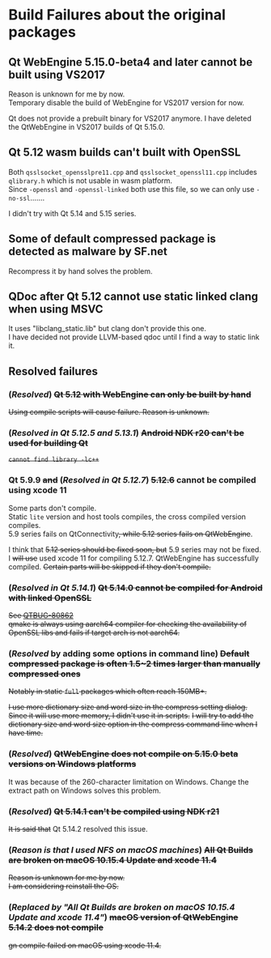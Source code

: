 # Build Failures about the original packages

## Qt WebEngine 5.15.0-beta4 and later cannot be built using VS2017

Reason is unknown for me by now.  
Temporary disable the build of WebEngine for VS2017 version for now.

Qt does not provide a prebuilt binary for VS2017 anymore. I have deleted the QtWebEngine in VS2017 builds of Qt 5.15.0.

## Qt 5.12 wasm builds can't built with OpenSSL

Both `qsslsocket_opensslpre11.cpp` and `qsslsocket_openssl11.cpp` includes `qlibrary.h` which is not usable in wasm platform.  
Since `-openssl` and `-openssl-linked` both use this file, so we can only use `-no-ssl`.......

I didn't try with Qt 5.14 and 5.15 series.

## Some of default compressed package is detected as malware by SF.net

Recompress it by hand solves the problem.

## QDoc after Qt 5.12 cannot use static linked clang when using MSVC

It uses "libclang_static.lib" but clang don't provide this one.  
I have decided not provide LLVM-based qdoc until I find a way to static link it.

## Resolved failures

### (_Resolved_) ~~Qt 5.12 with WebEngine can only be built by hand~~

~~Using compile scripts will cause failure. Reason is unknown.~~

### (_Resolved in Qt 5.12.5 and 5.13.1_) ~~Android NDK r20 can't be used for building Qt~~

~~`cannot find library -lc++`~~

### Qt 5.9.9 ~~and~~ (_Resolved in Qt 5.12.7_) ~~5.12.6~~ cannot be compiled using xcode 11

Some parts don't compile.  
Static `lite` version and host tools compiles, the cross compiled version compiles.  
5.9 series fails on QtConnectivity~~, while 5.12 series fails on QtWebEngine~~.

I think that ~~5.12 series should be fixed soon, but~~ 5.9 series may not be fixed.  
I ~~will use~~ used xcode 11 for compiling 5.12.7. QtWebEngine has successfully compiled. ~~Certain parts will be skipped if they don't compile.~~

### (_Resolved in Qt 5.14.1_) ~~Qt 5.14.0 cannot be compiled for Android with linked OpenSSL~~

~~See [QTBUG-80862](https://bugreports.qt.io/browse/QTBUG-80862)~~  
~~qmake is always using aarch64 compiler for checking the availability of OpenSSL libs and fails if target arch is not aarch64.~~

### (_Resolved_ by adding some options in command line) ~~Default compressed package is often 1.5~2 times larger than manually compressed ones~~

~~Notably in static `full` packages which often reach 150MB+.~~

~~I use more dictionary size and word size in the compress setting dialog.~~
~~Since it will use more memory, I didn't use it in scripts.~~
~~I will try to add the dictionary size and word size option in the compress command line when I have time.~~

### (_Resolved_) ~~QtWebEngine does not compile on 5.15.0 beta versions on Windows platforms~~

It was because of the 260-character limitation on Windows.
Change the extract path on Windows solves this problem.

### (_Resolved_) ~~Qt 5.14.1 can't be compiled using NDK r21~~

~~It is said that~~ Qt 5.14.2 resolved this issue.

### (_Reason is that I used NFS on macOS machines_) ~~All Qt Builds are broken on macOS 10.15.4 Update and xcode 11.4~~

~~Reason is unknown for me by now.~~  
~~I am considering reinstall the OS.~~

### (_Replaced by "All Qt Builds are broken on macOS 10.15.4 Update and xcode 11.4"_) ~~macOS version of QtWebEngine 5.14.2 does not compile~~

~~gn compile failed on macOS using xcode 11.4.~~
